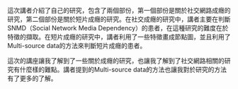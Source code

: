 這次講者介紹了自己的研究，包含了兩個部份，第一個部份是關於社交網路成癮的研究，第二個部份是關於短片成癮的研究。在社交成癮的研究中，講者主要在判斷SNMD（Social Network Media Dependency）的患者，在這種研究的難度在於特徵的擷取。在短片成癮的研究中，講者利用了一些特徵畫成節點圖，並且利用了Multi-source data的方法來判斷短片成癮的患者。

這次的講座讓我了解到了一些關於成癮的研究，也讓我了解到了社交網路相關的研究有什麼樣的難點。講者提到的Multi-source data的方法也讓我對於研究的方法有了更多的了解。